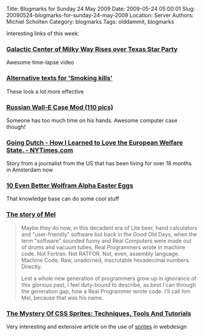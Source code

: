 Title: Blogmarks for Sunday 24 May 2009
Date: 2009-05-24 05:00:01
Slug: 20090524-blogmarks-for-sunday-24-may-2009
Location: Server
Authors: Michiel Scholten
Category: blogmarks
Tags: olddammit, blogmarks

<p>Interesting links of this week:</p>
<h3><a href="http://vimeo.com/4505537">Galactic Center of Milky Way Rises over Texas Star Party</a></h3>
<p>Awesome time-lapse video</p>
<h3><a href="http://stealourideas.tumblr.com/post/110064743">Alternative texts for 'Smoking kills'</a></h3>
<p>These look a lot more effective</p>
<h3><a href="http://acidcow.com/pics/2059-russian-wall-e-case-mod-110-pics.html">Russian Wall-E Case Mod (110 pics)</a></h3>
<p>Someone has too much time on his hands. Awesome computer case though!</p>
<h3><a href="http://www.nytimes.com/2009/05/03/magazine/03european-t.html">Going Dutch - How I Learned to Love the European Welfare State. - NYTimes.com</a></h3>
<p>Story from a journalist from the US that has been living for over 18 months in Amsterdam now</p>
<h3><a href="http://mashable.com/2009/05/17/better-wolfram-easter-eggs/">10 Even Better Wolfram Alpha Easter Eggs</a></h3>
<p>That knowledge base can do some cool stuff</p>
<h3><a href="http://www.pbm.com/~lindahl/mel.html">The story of Mel</a></h3>
<blockquote><p>Maybe they do now, in this decadent era of Lite beer, hand calculators and "user-friendly" software but back in the Good Old Days, when the term "software" sounded funny and Real Computers were made out of drums and vacuum tubes, Real Programmers wrote in machine code. Not Fortran. Not RATFOR. Not, even, assembly language. Machine Code. Raw, unadorned, inscrutable hexadecimal numbers. Directly.</p>

<p>Lest a whole new generation of programmers grow up in ignorance of this glorious past, I feel duty-bound to describe, as best I can through the generation gap, how a Real Programmer wrote code. I'll call him Mel, because that was his name.</p></blockquote>
<h3><a href="http://www.smashingmagazine.com/2009/04/27/the-mystery-of-css-sprites-techniques-tools-and-tutorials/">The Mystery Of CSS Sprites: Techniques, Tools And Tutorials</a></h3>
<p>Very interesting and extensive article on the use of <a href="http://en.wikipedia.org/wiki/Sprite_(computer_graphics)">sprites</a> in webdesign</p>
